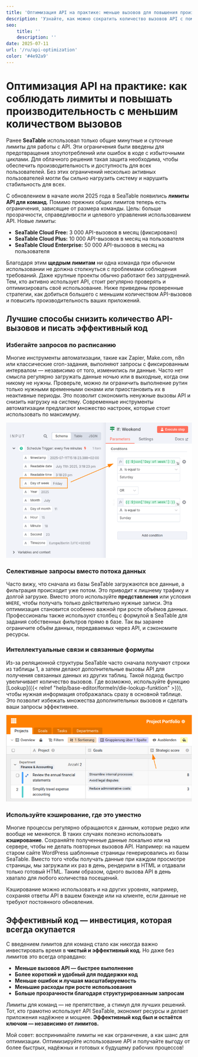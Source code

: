 ```yaml
---
title: 'Оптимизация API на практике: меньше вызовов для повышения производительности'
description: 'Узнайте, как можно сократить количество вызовов API с помощью интеллектуального использования API, соблюдая командные ограничения и одновременно стабильно повышая производительность своих приложений.'
seo:
    title: ''
    description: ''
date: 2025-07-11
url: '/ru/api-optimization'
color: '#4e92a9'
---
```


# Оптимизация API на практике: как соблюдать лимиты и повышать производительность с меньшим количеством вызовов

Ранее **SeaTable** использовал только общие минутные и суточные лимиты для работы с API. Эти ограничения были введены для предотвращения злоупотреблений или ошибок в коде с избыточными циклами. Для облачного решения такая защита необходима, чтобы обеспечить производительность и доступность для всех пользователей. Без этих ограничений несколько активных пользователей могли бы сильно нагрузить систему и нарушить стабильность для всех.

С обновлением в начале июля 2025 года в SeaTable появились **лимиты API для команд**. Помимо прежних общих лимитов теперь есть ограничения, зависящие от размера команды. Цель: больше прозрачности, справедливости и целевого управления использованием API. Новые лимиты:

- **SeaTable Cloud Free:** 3 000 API-вызовов в месяц (фиксировано)
- **SeaTable Cloud Plus:** 10 000 API-вызовов в месяц на пользователя
- **SeaTable Cloud Enterprise:** 50 000 API-вызовов в месяц на пользователя

Благодаря этим **щедрым лимитам** ни одна команда при обычном использовании не должна столкнуться с проблемами соблюдения требований. Даже крупные проекты обычно работают без затруднений. Тем, кто активно использует API, стоит регулярно проверять и оптимизировать своё использование. Ниже приведены проверенные стратегии, как добиться большего с меньшим количеством API-вызовов и повысить производительность ваших приложений.

## Лучшие способы снизить количество API-вызовов и писать эффективный код

### Избегайте запросов по расписанию

Многие инструменты автоматизации, такие как Zapier, Make.com, n8n или классические cron-задания, выполняют запросы с фиксированным интервалом — независимо от того, изменились ли данные. Часто нет смысла регулярно загружать данные ночью или в выходные, когда они никому не нужны. Проверьте, можно ли ограничить выполнение рутин только нужными временными окнами или приостановить их в неактивные периоды. Это позволит сэкономить ненужные вызовы API и снизить нагрузку на систему. Современные инструменты автоматизации предлагают множество настроек, которые стоит использовать по максимуму.

![Автоматизации не всегда должны работать круглосуточно](n8n-limit-schedule.png 'Это условие IF в n8n, например, приостанавливает выполнение на выходных.')

### Селективные запросы вместо потока данных

Часто вижу, что сначала из базы SeaTable загружаются все данные, а фильтрация происходит уже потом. Это приводит к лишнему трафику и долгой загрузке. Вместо этого используйте **представления** или условия `WHERE`, чтобы получать только действительно нужные записи. Эта оптимизация становится особенно важной при росте объёмов данных. Профессионалы также используют столбец с формулой в SeaTable для задания собственных фильтров прямо в базе. Так вы заранее ограничите объём данных, передаваемых через API, и сэкономите ресурсы.

### Интеллектуальные связи и связанные формулы

Из-за реляционной структуры SeaTable часто сначала получают строки из таблицы 1, а затем делают дополнительные вызовы API для получения связанных данных из других таблиц. Такой подход быстро увеличивает количество вызовов. Где возможно, используйте функцию [Lookup]({{< relref "help/base-editor/formeln/die-lookup-funktion" >}}), чтобы нужная информация отображалась сразу в основной таблице. Это позволит избежать множества дополнительных вызовов и сделать ваши запросы эффективнее.

![](use-link-formula-columns.png 'Получайте нужную информацию через lookup в основной таблице, чтобы избежать повторных вызовов API')

### Используйте кэширование, где это уместно

Многие процессы регулярно обращаются к данным, которые редко или вообще не меняются. В таких случаях полезно использовать **кэширование**. Сохраняйте полученные данные локально или на сервере, чтобы не делать повторных вызовов API. Например: на нашем старом сайте WordPress шаблонные страницы генерировались из базы SeaTable. Вместо того чтобы получать данные при каждом просмотре страницы, мы загружали их раз в день, рендерили в HTML и отдавали только готовый HTML. Таким образом, одного вызова API в день хватало для любого количества посещений.

Кэширование можно использовать и на других уровнях, например, сохраняя ответы API в вашем бэкенде или на клиенте, если данные не требуют постоянного обновления.

## Эффективный код — инвестиция, которая всегда окупается

С введением лимитов для команд стало как никогда важно инвестировать время в **чистый и эффективный код**. Но даже без лимитов это всегда оправдано:

- **Меньше вызовов API — быстрее выполнение**
- **Более короткий и удобный для поддержки код**
- **Меньше ошибок и лучшая масштабируемость**
- **Меньшие расходы при росте использования**
- **Больше прозрачности благодаря структурированным запросам**

Лимиты для команд — не препятствие, а стимул для лучших решений. Тот, кто грамотно использует API SeaTable, экономит ресурсы и делает приложения надёжнее и мощнее. **Эффективный код был и остаётся ключом — независимо от лимитов.**

Мой совет: воспринимайте лимиты не как ограничение, а как шанс для оптимизации. Оптимизируйте использование API и получайте выгоду от более быстрых, надёжных и готовых к будущему рабочих процессов!

